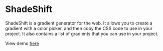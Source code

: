 # ShadeShift

ShadeShift is a gradient generator for the web. It allows you to create a gradient with a color picker, and then copy the CSS code to use in your project. It also contains a list of gradients that you can use in your project.

View demo [here](https://shadeshift.netlify.app/)
